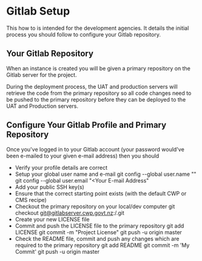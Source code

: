 # Gitlab Setup 

This how to is intended for the development agencies. It details the initial process you should follow to configure your Gitlab repository.

## Your Gitlab Repository

When an instance is created you will be given a primary repository on the Gitlab server for the project.

During the deployment process, the UAT and production servers will retrieve the code from the primary repository so all code changes need to be pushed to the primary repository before they can be deployed to the UAT and Production servers.

## Configure Your Gitlab Profile and Primary Repository

Once you've logged in to your Gitlab account (your password would've been e-mailed to your given e-mail address) then you should

* Verify your profile details are correct
* Setup your global user name and e-mail
	git config --global user.name "<Your Name>"
	git config --global user.email "<Your E-mail Address"
* Add your public SSH key(s)
* Ensure that the correct starting point exists (with the default CWP or CMS recipe)
* Checkout the primary repository on your local/dev computer
	git checkout git@gitlabserver.cwp.govt.nz:<User>/<Primary-Repo>.git <Primary-Repo>
* Create your new LICENSE file
* Commit and push the LICENSE file to the primary repository
	git add LICENSE
	git commit -m "Project License"
	git push -u origin master
* Check the README file, commit and push any changes which are required to the primary repository
	git add README
	git commit -m 'My Commit'
	git push -u origin master

